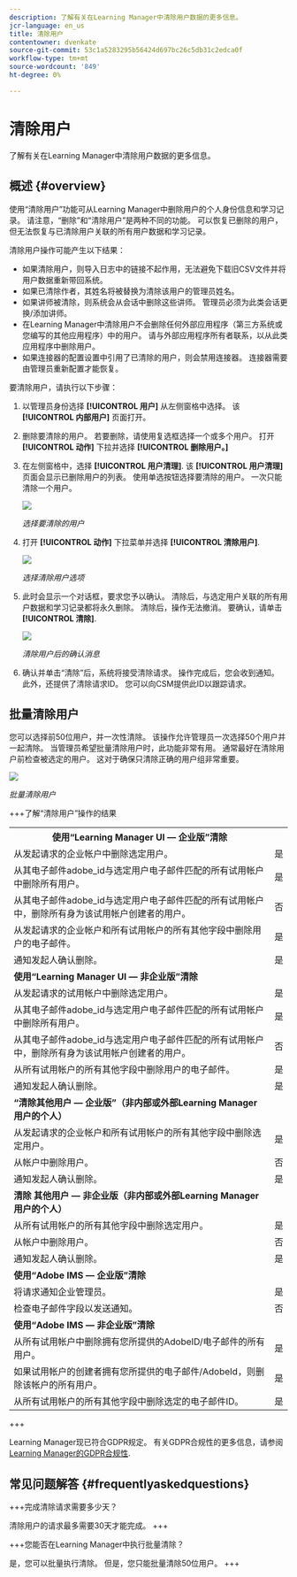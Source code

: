 ```yaml
---
description: 了解有关在Learning Manager中清除用户数据的更多信息。
jcr-language: en_us
title: 清除用户
contentowner: dvenkate
source-git-commit: 53c1a5283295b56424d697bc26c5db31c2edca0f
workflow-type: tm+mt
source-wordcount: '849'
ht-degree: 0%

---
```




# 清除用户

了解有关在Learning Manager中清除用户数据的更多信息。

## 概述 {#overview}

使用“清除用户”功能可从Learning Manager中删除用户的个人身份信息和学习记录。 请注意，“删除”和“清除用户”是两种不同的功能。 可以恢复已删除的用户，但无法恢复与已清除用户关联的所有用户数据和学习记录。

清除用户操作可能产生以下结果：

* 如果清除用户，则导入日志中的链接不起作用，无法避免下载旧CSV文件并将用户数据重新带回系统。
* 如果已清除作者，其姓名将被替换为清除该用户的管理员姓名。
* 如果讲师被清除，则系统会从会话中删除这些讲师。 管理员必须为此类会话更换/添加讲师。
* 在Learning Manager中清除用户不会删除任何外部应用程序（第三方系统或您编写的其他应用程序）中的用户。 请与外部应用程序所有者联系，以从此类应用程序中删除用户。
* 如果连接器的配置设置中引用了已清除的用户，则会禁用连接器。 连接器需要由管理员重新配置才能恢复。

要清除用户，请执行以下步骤：

1. 以管理员身份选择 **[!UICONTROL 用户]** 从左侧窗格中选择。 该 **[!UICONTROL 内部用户]** 页面打开。
1. 删除要清除的用户。 若要删除，请使用复选框选择一个或多个用户。 打开 **[!UICONTROL 动作]** 下拉并选择 **[!UICONTROL 删除用户。]**
1. 在左侧窗格中，选择 **[!UICONTROL 用户清理]**. 该 **[!UICONTROL 用户清理]** 页面会显示已删除用户的列表。 使用单选按钮选择要清除的用户。 一次只能清除一个用户。

   ![](assets/purge-1.png)

   *选择要清除的用户*

1. 打开 **[!UICONTROL 动作]** 下拉菜单并选择 **[!UICONTROL 清除用户]**.

   ![](assets/purge-2.png)

   *选择清除用户选项*

1. 此时会显示一个对话框，要求您予以确认。 清除后，与选定用户关联的所有用户数据和学习记录都将永久删除。 清除后，操作无法撤消。 要确认，请单击 **[!UICONTROL 清除]**.

   ![](assets/purge-3.png)

   *清除用户后的确认消息*

1. 确认并单击“清除”后，系统将接受清除请求。 操作完成后，您会收到通知。 此外，还提供了清除请求ID。 您可以向CSM提供此ID以跟踪请求。

## 批量清除用户

您可以选择前50位用户，并一次性清除。 该操作允许管理员一次选择50个用户并一起清除。 当管理员希望批量清除用户时，此功能非常有用。 通常最好在清除用户前检查被选定的用户。 这对于确保只清除正确的用户组非常重要。

![](assets/bulk-purge-users.png)

*批量清除用户*

+++了解“清除用户”操作的结果

<table>
 <tbody>
  <tr>
   <th><strong>使用“Learning Manager UI — 企业版”清除</strong></th>
   <th> </th>
  </tr>
  <tr>
   <td>从发起请求的企业帐户中删除选定用户。<br></td>
   <td>是</td>
  </tr>
  <tr>
   <td>从其电子邮件adobe_id与选定用户电子邮件匹配的所有试用帐户中删除所有用户。</td>
   <td>是</td>
  </tr>
  <tr>
   <td>从其电子邮件adobe_id与选定用户电子邮件匹配的所有试用帐户中，删除所有身为该试用帐户创建者的用户。</td>
   <td>否</td>
  </tr>
  <tr>
   <td>从发起请求的企业帐户和所有试用帐户的所有其他字段中删除用户的电子邮件。</td>
   <td>是</td>
  </tr>
  <tr>
   <td>通知发起人确认删除。</td>
   <td>是</td>
  </tr>
  <tr>
   <td><strong>使用“Learning Manager UI — 非企业版”清除</strong></td>
   <td> </td>
  </tr>
  <tr>
   <td>从发起请求的试用帐户中删除选定用户。</td>
   <td>是</td>
  </tr>
  <tr>
   <td>从其电子邮件adobe_id与选定用户电子邮件匹配的所有试用帐户中删除所有用户。</td>
   <td>是</td>
  </tr>
  <tr>
   <td>从其电子邮件adobe_id与选定用户电子邮件匹配的所有试用帐户中，删除所有身为该试用帐户创建者的用户。</td>
   <td>否</td>
  </tr>
  <tr>
   <td>从所有试用帐户的所有其他字段中删除用户的电子邮件。</td>
   <td>是</td>
  </tr>
  <tr>
   <td>通知发起人确认删除。</td>
   <td>是</td>
  </tr>
  <tr>
   <td><strong>“清除其他用户 — 企业版”（非内部或外部Learning Manager用户的个人）</strong></td>
   <td> </td>
  </tr>
  <tr>
   <td>从发起请求的企业帐户和所有试用帐户的所有其他字段中删除选定用户。</td>
   <td>是</td>
  </tr>
  <tr>
   <td>从帐户中删除用户。</td>
   <td>否</td>
  </tr>
  <tr>
   <td>通知发起人确认删除。 </td>
   <td>是</td>
  </tr>
  <tr>
   <td><strong>清除</strong> <strong>其他用户 — 非企业版（非内部或外部Learning Manager用户的个人）</strong></td>
   <td> </td>
  </tr>
  <tr>
   <td>从所有试用帐户的所有其他字段中删除选定用户。</td>
   <td>是</td>
  </tr>
  <tr>
   <td>从帐户中删除用户。</td>
   <td>否</td>
  </tr>
  <tr>
   <td>通知发起人确认删除。</td>
   <td>是</td>
  </tr>
  <tr>
   <td><strong>使用“Adobe IMS — 企业版”清除</strong></td>
   <td> </td>
  </tr>
  <tr>
   <td>将请求通知企业管理员。</td>
   <td>是</td>
  </tr>
  <tr>
   <td>检查电子邮件字段以发送通知。</td>
   <td>否</td>
  </tr>
  <tr>
   <td><strong>使用“Adobe IMS — 非企业版”清除</strong></td>
   <td> </td>
  </tr>
  <tr>
   <td>从所有试用帐户中删除拥有您所提供的AdobeID/电子邮件的所有用户。</td>
   <td>是</td>
  </tr>
  <tr>
   <td>如果试用帐户的创建者拥有您所提供的电子邮件/AdobeId，则删除该帐户的所有用户。</td>
   <td>是</td>
  </tr>
  <tr>
   <td>从所有试用帐户的所有其他字段中删除选定的电子邮件ID。</td>
   <td>是</td>
  </tr>
 </tbody>
</table>

+++

Learning Manager现已符合GDPR规定。 有关GDPR合规性的更多信息，请参阅  [Learning Manager的GDPR合规性](../../kb/prime-gdpr.md).

## 常见问题解答 {#frequentlyaskedquestions}

+++完成清除请求需要多少天？

清除用户的请求最多需要30天才能完成。
+++

+++您能否在Learning Manager中执行批量清除？

是，您可以批量执行清除。 但是，您只能批量清除50位用户。
+++
